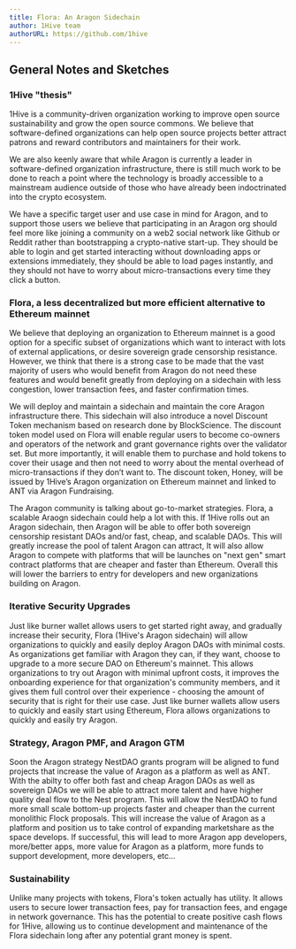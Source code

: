 ```yaml
---
title: Flora: An Aragon Sidechain
author: 1Hive team
authorURL: https://github.com/1hive
---
```


## General Notes and Sketches

### 1Hive "thesis"

1Hive is a community-driven organization working to improve open source sustainability and grow the open source commons. We believe that software-defined organizations can help open source projects better attract patrons and reward contributors and maintainers for their work.

We are also keenly aware that while Aragon is currently a leader in software-defined organization infrastructure, there is still much work to be done to reach a point where the technology is broadly accessible to a mainstream audience outside of those who have already been indoctrinated into the crypto ecosystem.

We have a specific target user and use case in mind for Aragon, and to support those users we believe that participating in an Aragon org should feel more like joining a community on a web2 social network like Github or Reddit rather than bootstrapping a crypto-native start-up. They should be able to login and get started interacting without downloading apps or extensions immediately, they should be able to load pages instantly, and they should not have to worry about micro-transactions every time they click a button.

### Flora, a less decentralized but more efficient alternative to Ethereum mainnet

We believe that deploying an organization to Ethereum mainnet is a good option for a specific subset of organizations which want to interact with lots of external applications, or desire sovereign grade censorship resistance. However, we think that there is a strong case to be made that the vast majority of users who would benefit from Aragon do not need these features and would benefit greatly from deploying on a sidechain with less congestion, lower transaction fees, and faster confirmation times.

We will deploy and maintain a sidechain and maintain the core Aragon infrastructure there. This sidechain will also introduce a novel Discount Token mechanism based on research done by BlockScience. The discount token model used on Flora will enable regular users to become co-owners and operators of the network and grant governance rights over the validator set. But more importantly, it will enable them to purchase and hold tokens to cover their usage and then not need to worry about the mental overhead of micro-transactions if they don’t want to. The discount token, Honey, will be issued by 1Hive’s Aragon organization on Ethereum mainnet and linked to ANT via Aragon Fundraising.

The Aragon community is talking about go-to-market strategies. Flora, a scalable Araogn sidechain could help a lot with this. If 1Hive rolls out an Aragon sidechain, then Aragon will be able to offer both sovereign censorship resistant DAOs and/or fast, cheap, and scalable DAOs. This will greatly increase the pool of talent Aragon can attract, It will also allow Aragon to compete with platforms that will be launches on "next gen" smart contract platforms that are cheaper and faster than Ethereum.  Overall this will lower the barriers to entry for developers and new organizations building on Aragon.

### Iterative Security Upgrades

Just like burner wallet allows users to get started right away, and gradually increase their security, Flora (1Hive's Aragon sidechain) will allow organizations to quickly and easily deploy Aragon DAOs with minimal costs. As organizations get familiar with Aragon they can, if they want, choose to upgrade to a more secure DAO on Ethereum's mainnet. This allows organizations to try out Aragon with minimal upfront costs, it improves the onboarding experience for that organization's community members, and it gives them full control over their experience - choosing the amount of security that is right for their use case. Just like burner wallets allow users to quickly and easily start using Ethereum, Flora allows organizations to quickly and easily try Aragon.

### Strategy, Aragon PMF, and Aragon GTM

Soon the Aragon strategy NestDAO grants program will be aligned to fund projects that increase the value of Aragon as a platform as well as ANT. With the abilty to offer both fast and cheap Aragon DAOs as well as sovereign DAOs we will be able to attract more talent and have higher quality deal flow to the Nest program. This will allow the NestDAO to fund more small scale bottom-up projects faster and cheaper than the current monolithic Flock proposals. This will increase the value of Aragon as a platform and position us to take control of expanding marketshare as the space develops. If successful, this will lead to more Aragon app developers, more/better apps, more value for Aragon as a platform, more funds to support development, more developers, etc...

### Sustainability

Unlike many projects with tokens, Flora's token actually has utility. It allows users to secure lower transaction fees, pay for transaction fees, and engage in network governance. This has the potential to create positive cash flows for 1Hive, allowing us to continue development and maintenance of the Flora sidechain long after any potential grant money is spent.





